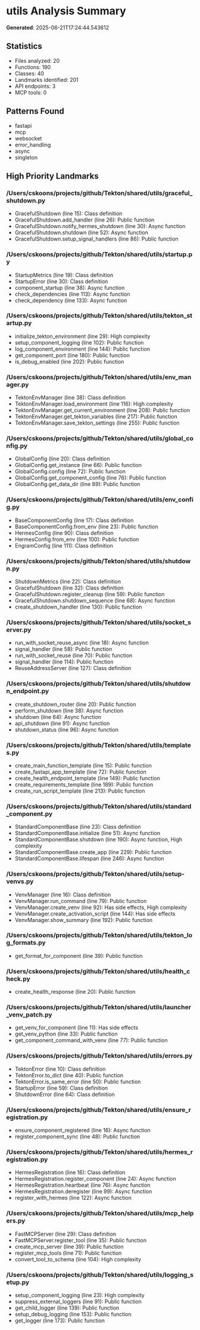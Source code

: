 # utils Analysis Summary

**Generated**: 2025-06-21T17:24:44.543612

## Statistics
- Files analyzed: 20
- Functions: 190
- Classes: 40
- Landmarks identified: 201
- API endpoints: 3
- MCP tools: 0

## Patterns Found
- fastapi
- mcp
- websocket
- error_handling
- async
- singleton

## High Priority Landmarks

### /Users/cskoons/projects/github/Tekton/shared/utils/graceful_shutdown.py
- GracefulShutdown (line 15): Class definition
- GracefulShutdown.add_handler (line 26): Public function
- GracefulShutdown.notify_hermes_shutdown (line 30): Async function
- GracefulShutdown.shutdown (line 52): Async function
- GracefulShutdown.setup_signal_handlers (line 86): Public function

### /Users/cskoons/projects/github/Tekton/shared/utils/startup.py
- StartupMetrics (line 19): Class definition
- StartupError (line 30): Class definition
- component_startup (line 38): Async function
- check_dependencies (line 113): Async function
- check_dependency (line 133): Async function

### /Users/cskoons/projects/github/Tekton/shared/utils/tekton_startup.py
- initialize_tekton_environment (line 29): High complexity
- setup_component_logging (line 102): Public function
- log_component_environment (line 144): Public function
- get_component_port (line 180): Public function
- is_debug_enabled (line 202): Public function

### /Users/cskoons/projects/github/Tekton/shared/utils/env_manager.py
- TektonEnvManager (line 38): Class definition
- TektonEnvManager.load_environment (line 116): High complexity
- TektonEnvManager.get_current_environment (line 208): Public function
- TektonEnvManager.get_tekton_variables (line 217): Public function
- TektonEnvManager.save_tekton_settings (line 255): Public function

### /Users/cskoons/projects/github/Tekton/shared/utils/global_config.py
- GlobalConfig (line 20): Class definition
- GlobalConfig.get_instance (line 66): Public function
- GlobalConfig.config (line 72): Public function
- GlobalConfig.get_component_config (line 76): Public function
- GlobalConfig.get_data_dir (line 89): Public function

### /Users/cskoons/projects/github/Tekton/shared/utils/env_config.py
- BaseComponentConfig (line 17): Class definition
- BaseComponentConfig.from_env (line 23): Public function
- HermesConfig (line 90): Class definition
- HermesConfig.from_env (line 100): Public function
- EngramConfig (line 111): Class definition

### /Users/cskoons/projects/github/Tekton/shared/utils/shutdown.py
- ShutdownMetrics (line 22): Class definition
- GracefulShutdown (line 32): Class definition
- GracefulShutdown.register_cleanup (line 59): Public function
- GracefulShutdown.shutdown_sequence (line 68): Async function
- create_shutdown_handler (line 130): Public function

### /Users/cskoons/projects/github/Tekton/shared/utils/socket_server.py
- run_with_socket_reuse_async (line 18): Async function
- signal_handler (line 58): Public function
- run_with_socket_reuse (line 70): Public function
- signal_handler (line 114): Public function
- ReuseAddressServer (line 127): Class definition

### /Users/cskoons/projects/github/Tekton/shared/utils/shutdown_endpoint.py
- create_shutdown_router (line 20): Public function
- perform_shutdown (line 38): Async function
- shutdown (line 64): Async function
- api_shutdown (line 91): Async function
- shutdown_status (line 96): Async function

### /Users/cskoons/projects/github/Tekton/shared/utils/templates.py
- create_main_function_template (line 15): Public function
- create_fastapi_app_template (line 72): Public function
- create_health_endpoint_template (line 149): Public function
- create_requirements_template (line 189): Public function
- create_run_script_template (line 213): Public function

### /Users/cskoons/projects/github/Tekton/shared/utils/standard_component.py
- StandardComponentBase (line 23): Class definition
- StandardComponentBase.initialize (line 51): Async function
- StandardComponentBase.shutdown (line 190): Async function, High complexity
- StandardComponentBase.create_app (line 229): Public function
- StandardComponentBase.lifespan (line 246): Async function

### /Users/cskoons/projects/github/Tekton/shared/utils/setup-venvs.py
- VenvManager (line 16): Class definition
- VenvManager.run_command (line 79): Public function
- VenvManager.create_venv (line 92): Has side effects, High complexity
- VenvManager.create_activation_script (line 144): Has side effects
- VenvManager.show_summary (line 192): Public function

### /Users/cskoons/projects/github/Tekton/shared/utils/tekton_log_formats.py
- get_format_for_component (line 39): Public function

### /Users/cskoons/projects/github/Tekton/shared/utils/health_check.py
- create_health_response (line 20): Public function

### /Users/cskoons/projects/github/Tekton/shared/utils/launcher_venv_patch.py
- get_venv_for_component (line 11): Has side effects
- get_venv_python (line 33): Public function
- get_component_command_with_venv (line 77): Public function

### /Users/cskoons/projects/github/Tekton/shared/utils/errors.py
- TektonError (line 10): Class definition
- TektonError.to_dict (line 40): Public function
- TektonError.is_same_error (line 50): Public function
- StartupError (line 59): Class definition
- ShutdownError (line 64): Class definition

### /Users/cskoons/projects/github/Tekton/shared/utils/ensure_registration.py
- ensure_component_registered (line 16): Async function
- register_component_sync (line 48): Public function

### /Users/cskoons/projects/github/Tekton/shared/utils/hermes_registration.py
- HermesRegistration (line 16): Class definition
- HermesRegistration.register_component (line 24): Async function
- HermesRegistration.heartbeat (line 76): Async function
- HermesRegistration.deregister (line 99): Async function
- register_with_hermes (line 122): Async function

### /Users/cskoons/projects/github/Tekton/shared/utils/mcp_helpers.py
- FastMCPServer (line 29): Class definition
- FastMCPServer.register_tool (line 35): Public function
- create_mcp_server (line 39): Public function
- register_mcp_tools (line 71): Public function
- convert_tool_to_schema (line 104): High complexity

### /Users/cskoons/projects/github/Tekton/shared/utils/logging_setup.py
- setup_component_logging (line 23): High complexity
- suppress_external_loggers (line 91): Public function
- get_child_logger (line 139): Public function
- setup_debug_logging (line 153): Public function
- get_logger (line 173): Public function
